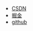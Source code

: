 - [CSDN](http://blog.csdn.net/whynotgonow/article/details/79048797)
- [掘金](https://juejin.im/post/5a56098af265da3e3d490a82)
- [github](https://github.com/whynotgonow/myPromise/tree/master)
